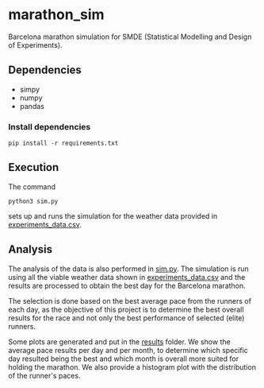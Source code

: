 # marathon_sim
Barcelona marathon simulation for SMDE (Statistical Modelling and Design of Experiments).

## Dependencies

* simpy
* numpy
* pandas

### Install dependencies

```shell
pip install -r requirements.txt
```

## Execution

The command

```shell
python3 sim.py
```

sets up and runs the simulation for the weather data provided in [experiments_data.csv](/data/experiments_data.csv).

## Analysis

The analysis of the data is also performed in [sim.py](./sim.py). The simulation is run using all the viable weather data shown in [experiments_data.csv](/data/experiments_data.csv) and the results are processed to obtain the best day for the Barcelona marathon.

The selection is done based on the best average pace from the runners of each day, as the objective of this project is to determine the best overall results for the race and not only the best performance of selected (elite) runners.

Some plots are generated and put in the [results](/results/) folder. We show the average pace results per day and per month, to determine which specific day resulted being the best and which month is overall more suited for holding the marathon. We also provide a histogram plot with the distribution of the runner's paces.
